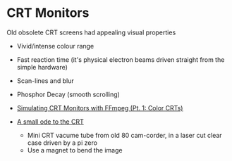 CRT Monitors
============

Old obsolete CRT screens had appealing visual properties
* Vivid/intense colour range
* Fast reaction time (it's physical electron beams driven straight from the simple hardware)
* Scan-lines and blur
* Phosphor Decay (smooth scrolling)

* [Simulating CRT Monitors with FFmpeg (Pt. 1: Color CRTs)](https://int10h.org/blog/2021/01/simulating-crt-monitors-ffmpeg-pt-1-color/)

* [A small ode to the CRT](https://axio.ms/projects/2022/02/08/CRTBox.html)
    * Mini CRT vacume tube from old 80 cam-corder, in a laser cut clear case driven by a pi zero
    * Use a magnet to bend the image


